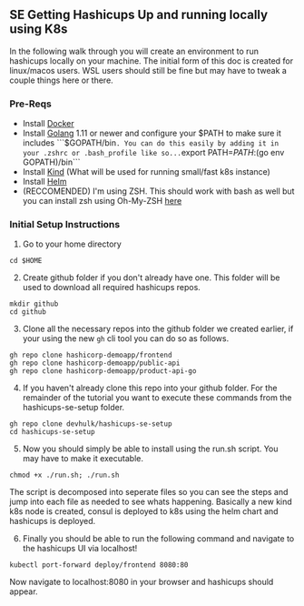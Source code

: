 ## SE Getting Hashicups Up and running locally using K8s

In the following walk through you will create an environment to run hashicups locally on your machine. The initial form of this doc is created for linux/macos users. WSL users should still be fine but may have to tweak a couple things here or there. 

### Pre-Reqs

* Install [Docker](https://docs.docker.com/get-docker/)
* Install [Golang](https://golang.org/doc/install) 1.11 or newer and configure your $PATH to make sure it includes ```$GOPATH/bin``` . You can do this easily by adding it in your .zshrc or .bash_profile like so... ```export PATH=$PATH:$(go env GOPATH)/bin``` 
* Install [Kind](https://kind.sigs.k8s.io/docs/user/quick-start/) (What will be used for running small/fast k8s instance)
* Install [Helm](https://helm.sh/docs/intro/install/)
* (RECCOMENDED) I'm using ZSH. This should work with bash as well but you can install zsh using Oh-My-ZSH [here](https://ohmyz.sh/#install)

### Initial Setup Instructions

1. Go to your home directory

```
cd $HOME
```

2. Create github folder if you don't already have one. This folder will be used to download all required hashicups repos. 

```
mkdir github
cd github
```

3. Clone all the necessary repos into the github folder we created earlier, if your using the new ```gh``` cli tool you can do so as follows.
```
gh repo clone hashicorp-demoapp/frontend
gh repo clone hashicorp-demoapp/public-api
gh repo clone hashicorp-demoapp/product-api-go
```

4. If you haven't already clone this repo into your github folder. For the remainder of the tutorial you want to execute these commands from the hashicups-se-setup folder.
```
gh repo clone devhulk/hashicups-se-setup
cd hashicups-se-setup
```

5. Now you should simply be able to install using the run.sh script. You may have to make it executable. 
```
chmod +x ./run.sh; ./run.sh
```

The script is decomposed into seperate files so you can see the steps and jump into each file as needed to see whats happening. Basically a new kind k8s node is created, consul is deployed to k8s using the helm chart and hashicups is deployed. 

6. Finally you should be able to run the following command and navigate to the hashicups UI via localhost!
```
kubectl port-forward deploy/frontend 8080:80
```
Now navigate to localhost:8080 in your browser and hashicups should appear.


